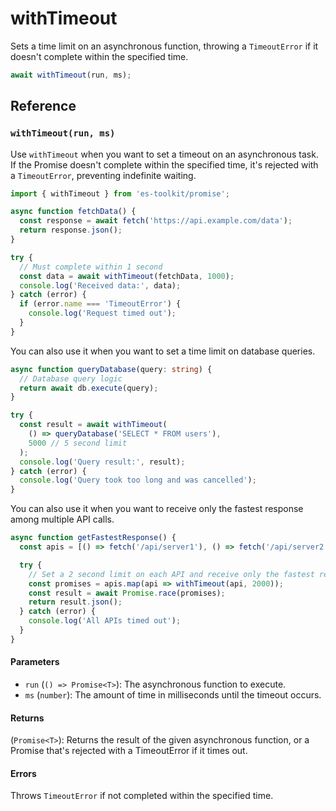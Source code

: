 # withTimeout

Sets a time limit on an asynchronous function, throwing a `TimeoutError` if it doesn't complete within the specified time.

```typescript
await withTimeout(run, ms);
```

## Reference

### `withTimeout(run, ms)`

Use `withTimeout` when you want to set a timeout on an asynchronous task. If the Promise doesn't complete within the specified time, it's rejected with a `TimeoutError`, preventing indefinite waiting.

```typescript
import { withTimeout } from 'es-toolkit/promise';

async function fetchData() {
  const response = await fetch('https://api.example.com/data');
  return response.json();
}

try {
  // Must complete within 1 second
  const data = await withTimeout(fetchData, 1000);
  console.log('Received data:', data);
} catch (error) {
  if (error.name === 'TimeoutError') {
    console.log('Request timed out');
  }
}
```

You can also use it when you want to set a time limit on database queries.

```typescript
async function queryDatabase(query: string) {
  // Database query logic
  return await db.execute(query);
}

try {
  const result = await withTimeout(
    () => queryDatabase('SELECT * FROM users'),
    5000 // 5 second limit
  );
  console.log('Query result:', result);
} catch (error) {
  console.log('Query took too long and was cancelled');
}
```

You can also use it when you want to receive only the fastest response among multiple API calls.

```typescript
async function getFastestResponse() {
  const apis = [() => fetch('/api/server1'), () => fetch('/api/server2'), () => fetch('/api/server3')];

  try {
    // Set a 2 second limit on each API and receive only the fastest response
    const promises = apis.map(api => withTimeout(api, 2000));
    const result = await Promise.race(promises);
    return result.json();
  } catch (error) {
    console.log('All APIs timed out');
  }
}
```

#### Parameters

- `run` (`() => Promise<T>`): The asynchronous function to execute.
- `ms` (`number`): The amount of time in milliseconds until the timeout occurs.

#### Returns

(`Promise<T>`): Returns the result of the given asynchronous function, or a Promise that's rejected with a TimeoutError if it times out.

#### Errors

Throws `TimeoutError` if not completed within the specified time.
